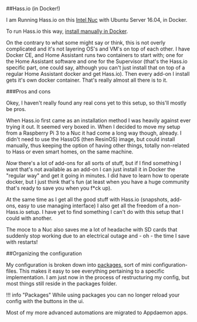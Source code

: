 ##Hass.io (in Docker!)

I am Running Hass.io on this [Intel Nuc](https://www.intel.com/content/www/us/en/products/boards-kits/nuc/kits/nuc5cpyh.html) with Ubuntu Server 16.04, in Docker.

To run Hass.io this way, [install manually in Docker](https://github.com/home-assistant/hassio-build/blob/master/install/README.md).

On the contrary to what some might say or think, this is not overly complicated and it's not layering OS's and VM's on top of each other. I have Docker CE, and Home Assistant runs two containers to start with; one for the Home Assistant software and one for the Supervisor (that's the Hass.io specific part, one could say, although you can't just install that on top of a regular Home Assistant docker and get Hass.io). Then every add-on I install gets it's own docker container. That's really almost all there is to it.

###Pros and cons

Okey, I haven't really found any real cons yet to this setup, so this'll mostly be pros.

When Hass.io first came as an installation method I was heavily against ever trying it out. It seemed very boxed in. When I decided to move my setup from a Raspberry Pi 3 to a Nuc it had come a long way though, already. I didn't need to use the HassOS (then ResinOS) image, but could install manually, thus keeping the option of having other things, totally non-related to Hass or even smart homes, on the same machine.

*Now* there's a lot of add-ons for all sorts of stuff, but if I find something I want that's not available as an add-on I can just install it in Docker the "regular way" and get it going in minutes. I did have to learn how to operate docker, but I just think that's fun (at least when you have a huge community that's ready to save you when you f*ck up).

At the same time as I get all the good stuff with Hass.io (snapshots, add-ons, easy to use managing interface) I also get all the freedom of a non-Hass.io setup. I have yet to find something I can't do with this setup that I could with another.

The moce to a Nuc also saves me a lot of headache with SD cards that suddenly stop working due to an electrical outage and - oh - the time I save with restarts!

##Organizing the configuration

My configuration is broken down into [packages](https://www.home-assistant.io/docs/configuration/packages/), sort of mini configuration-files. This makes it easy to see everything pertaining to a specific implementation. I am just now in the process of restructuring my config, but most things still reside in the packages folder.

!!! info "Packages"
    While using packages you can no longer reload your config with the buttons in the ui.

Most of my more advanced automations are migrated to Appdaemon apps.